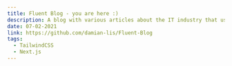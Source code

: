 ```yaml
---
title: Fluent Blog - you are here :)
description: A blog with various articles about the IT industry that uses server side rendering in Next.js technology.
date: 07-02-2021
link: https://github.com/damian-lis/Fluent-Blog
tags:
  - TailwindCSS
  - Next.js
---
```

